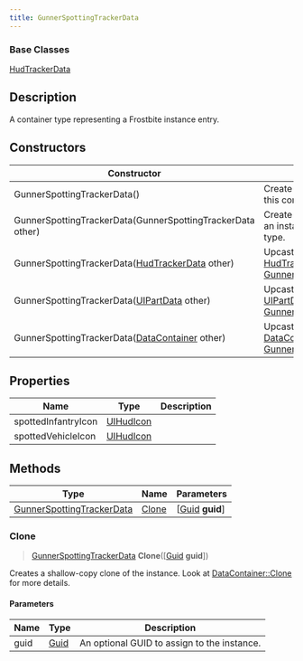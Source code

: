 ```yaml
---
title: GunnerSpottingTrackerData
---
```

### Base Classes

[HudTrackerData](/vext/ref/fb/hudtrackerdata/)

## Description

A container type representing a Frostbite instance entry.

## Constructors

| Constructor                                                                          | Description                                                                                                                               |
| ------------------------------------------------------------------------------------ | ----------------------------------------------------------------------------------------------------------------------------------------- |
| GunnerSpottingTrackerData()                                                          | Create a new instance of this container type.                                                                                             |
| GunnerSpottingTrackerData(GunnerSpottingTrackerData other)                           | Create a reference copy of an instance of the same type.                                                                                  |
| GunnerSpottingTrackerData([HudTrackerData](/vext/ref/fb/hudtrackerdata/) other)                    | Upcast an instance of type [HudTrackerData](/vext/ref/fb/hudtrackerdata/) to [GunnerSpottingTrackerData](/vext/ref/fb/gunnerspottingtrackerdata/).                    |
| GunnerSpottingTrackerData([UIPartData](/vext/ref/fb/uipartdata/) other)                            | Upcast an instance of type [UIPartData](/vext/ref/fb/uipartdata/) to [GunnerSpottingTrackerData](/vext/ref/fb/gunnerspottingtrackerdata/).                            |
| GunnerSpottingTrackerData([DataContainer](/vext/ref/shared/class/datacontainer) other) | Upcast an instance of type [DataContainer](/vext/ref/shared/class/datacontainer) to [GunnerSpottingTrackerData](/vext/ref/fb/gunnerspottingtrackerdata/). |

## Properties

| Name                | Type                   | Description |
| ------------------- | ---------------------- | ----------- |
| spottedInfantryIcon | [UIHudIcon](/vext/ref/fb/uihudicon/) |             |
| spottedVehicleIcon  | [UIHudIcon](/vext/ref/fb/uihudicon/) |             |

## Methods

| Type                                                   | Name            | Parameters                                     |
| ------------------------------------------------------ | --------------- | ---------------------------------------------- |
| [GunnerSpottingTrackerData](/vext/ref/fb/gunnerspottingtrackerdata/) | [Clone](#clone) | \[[Guid](/vext/ref/shared/class/guid) **guid**\] |

### Clone

> [GunnerSpottingTrackerData](/vext/ref/fb/gunnerspottingtrackerdata/) **Clone**(\[[Guid](/vext/ref/shared/class/guid) **guid**\])

Creates a shallow-copy clone of the instance. Look at [DataContainer::Clone](/vext/ref/shared/class/datacontainer#clone) for more details.

#### Parameters

| Name | Type         | Description                                 |
| ---- | ------------ | ------------------------------------------- |
| guid | [Guid](/vext/ref/shared/class/guid/) | An optional GUID to assign to the instance. |
